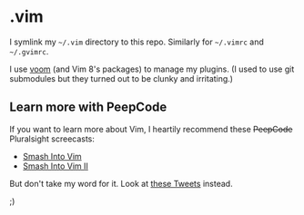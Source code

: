 # .vim

I symlink my `~/.vim` directory to this repo.  Similarly for `~/.vimrc` and `~/.gvimrc`.

I use [voom][] (and Vim 8's packages) to manage my plugins.  (I used to use git submodules but they turned out to be clunky and irritating.)


## Learn more with PeepCode

If you want to learn more about Vim, I heartily recommend these ~~PeepCode~~ Pluralsight screecasts:

* [Smash Into Vim](https://www.pluralsight.com/courses/smash-into-vim)
* [Smash Into Vim II](https://www.pluralsight.com/courses/smash-into-vim)

But don't take my word for it.  Look at [these Tweets](http://airbladesoftware.com/peepcode-vim) instead.

;)


  [voom]: https://github.com/airblade/voom
  [pathogen]: https://github.com/tpope/vim-pathogen

